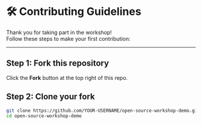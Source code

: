 # 🛠 Contributing Guidelines

Thank you for taking part in the workshop!  
Follow these steps to make your first contribution:

---

## Step 1: Fork this repository
Click the **Fork** button at the top right of this repo.

## Step 2: Clone your fork
```bash
git clone https://github.com/YOUR-USERNAME/open-source-workshop-demo.git
cd open-source-workshop-demo